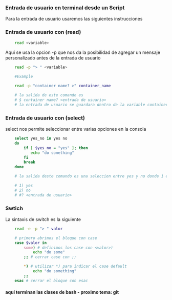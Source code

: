 ### Entrada de usuario en terminal desde un Script

Para la entrada de usuario usaremos las siguientes instrucciones

### Entrada de usuario con (read)

```bash
    read <variable>
```

Aqui se usa la opcion -p que nos da la posibilidad de agregar un mensaje personalizado antes de la entrada de usuario

```bash
    read -p "> " <variable>

    #Example

    read -p "container name? >" container_name

    # la salida de este comando es
    # $ container name? <entrada de usuario>
    # la entrada de usuario se guardara dentro de la variable container_name
```

### Entrada de usuario con (select)

select nos permite seleccionar entre varias opciones en la consola

```bash
    select yes_no in yes no
    do
        if [ $yes_no = "yes" ]; then
           echo "do something"
        fi
        break
    done

    # la salida deste comando es una seleccion entre yes y no donde 1 es yes y 2 es no

    # 1) yes  
    # 2) no
    # #? <entrada de usuario>
```

### Swtich

La sintaxis de switch es la siguiente
```bash
    read -e -p "> " valor

    # primero abrimos el bloque con case
    case $valor in
        some) # definimos los case con <valor>)
            echo "do some"
        ;; # cerrar case con ;;

        *) # utilizar *) para indicar el case default
            echo "do something"
        ;;
    esac # cerrar el bloque con esac
```

#### aqui terminan las clases de bash - proximo tema: git



